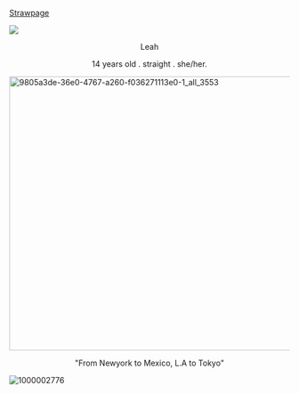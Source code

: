 [Strawpage](https://stopbrostoprakai.straw.page)

![](https://komarev.com/ghpvc/?username=Leah-365&color=grey)
  <p align="center">Leah</p>
<p align="center">14 years old . straight . she/her. </p>

 
 <img width="736" height="493" alt="9805a3de-36e0-4767-a260-f036271113e0-1_all_3553" src="https://github.com/user-attachments/assets/049ff46c-fa40-422e-b324-aae4472315ec" />

 <p align="center">"From Newyork to Mexico, L.A to Tokyo"</p>

 ![1000002776](https://github.com/user-attachments/assets/0ea04b09-5e28-48bf-a577-0adbe7890c02)
